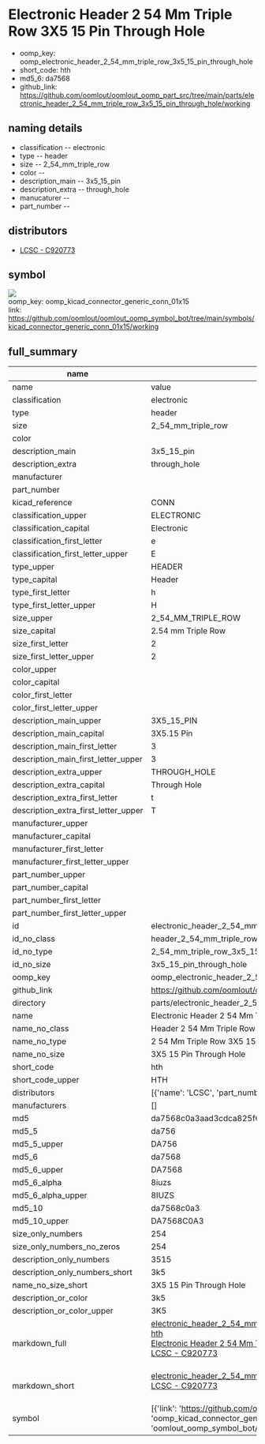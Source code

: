 # Electronic Header 2 54 Mm Triple Row 3X5 15 Pin Through Hole

  
* oomp_key: oomp_electronic_header_2_54_mm_triple_row_3x5_15_pin_through_hole 
* short_code: hth
* md5_6: da7568  
* github_link: https://github.com/oomlout/oomlout_oomp_part_src/tree/main/parts/electronic_header_2_54_mm_triple_row_3x5_15_pin_through_hole/working  
## naming details
* classification -- electronic
* type -- header
* size -- 2_54_mm_triple_row
* color -- 
* description_main -- 3x5_15_pin
* description_extra -- through_hole
* manucaturer -- 
* part_number -- 

## distributors
* [LCSC - C920773](https://lcsc.com/product-detail/C920773.html)   


## symbol

![](symbol/{index}/working/working_600.png)  
oomp_key: oomp_kicad_connector_generic_conn_01x15  
link: https://github.com/oomlout/oomlout_oomp_symbol_bot/tree/main/symbols/kicad_connector_generic_conn_01x15/working  


## full_summary
| name | value | 
| --- | --- | 
| name | value | 
| classification | electronic | 
| type | header | 
| size | 2_54_mm_triple_row | 
| color |  | 
| description_main | 3x5_15_pin | 
| description_extra | through_hole | 
| manufacturer |  | 
| part_number |  | 
| kicad_reference | CONN | 
| classification_upper | ELECTRONIC | 
| classification_capital | Electronic | 
| classification_first_letter | e | 
| classification_first_letter_upper | E | 
| type_upper | HEADER | 
| type_capital | Header | 
| type_first_letter | h | 
| type_first_letter_upper | H | 
| size_upper | 2_54_MM_TRIPLE_ROW | 
| size_capital | 2.54 mm Triple Row | 
| size_first_letter | 2 | 
| size_first_letter_upper | 2 | 
| color_upper |  | 
| color_capital |  | 
| color_first_letter |  | 
| color_first_letter_upper |  | 
| description_main_upper | 3X5_15_PIN | 
| description_main_capital | 3X5.15 Pin | 
| description_main_first_letter | 3 | 
| description_main_first_letter_upper | 3 | 
| description_extra_upper | THROUGH_HOLE | 
| description_extra_capital | Through Hole | 
| description_extra_first_letter | t | 
| description_extra_first_letter_upper | T | 
| manufacturer_upper |  | 
| manufacturer_capital |  | 
| manufacturer_first_letter |  | 
| manufacturer_first_letter_upper |  | 
| part_number_upper |  | 
| part_number_capital |  | 
| part_number_first_letter |  | 
| part_number_first_letter_upper |  | 
| id | electronic_header_2_54_mm_triple_row_3x5_15_pin_through_hole | 
| id_no_class | header_2_54_mm_triple_row_3x5_15_pin_through_hole | 
| id_no_type | 2_54_mm_triple_row_3x5_15_pin_through_hole | 
| id_no_size | 3x5_15_pin_through_hole | 
| oomp_key | oomp_electronic_header_2_54_mm_triple_row_3x5_15_pin_through_hole | 
| github_link | https://github.com/oomlout/oomlout_oomp_part_src/tree/main/parts/electronic_header_2_54_mm_triple_row_3x5_15_pin_through_hole/working | 
| directory | parts/electronic_header_2_54_mm_triple_row_3x5_15_pin_through_hole | 
| name | Electronic Header 2 54 Mm Triple Row 3X5 15 Pin Through Hole | 
| name_no_class | Header 2 54 Mm Triple Row 3X5 15 Pin Through Hole | 
| name_no_type | 2 54 Mm Triple Row 3X5 15 Pin Through Hole | 
| name_no_size | 3X5 15 Pin Through Hole | 
| short_code | hth | 
| short_code_upper | HTH | 
| distributors | [{'name': 'LCSC', 'part_number': 'C920773', 'link': 'https://lcsc.com/product-detail/C920773.html', 'id': 'distributor_lcsc'}] | 
| manufacturers | [] | 
| md5 | da7568c0a3aad3cdca825f6ccd2aa1a1 | 
| md5_5 | da756 | 
| md5_5_upper | DA756 | 
| md5_6 | da7568 | 
| md5_6_upper | DA7568 | 
| md5_6_alpha | 8iuzs | 
| md5_6_alpha_upper | 8IUZS | 
| md5_10 | da7568c0a3 | 
| md5_10_upper | DA7568C0A3 | 
| size_only_numbers | 254 | 
| size_only_numbers_no_zeros | 254 | 
| description_only_numbers | 3515 | 
| description_only_numbers_short | 3k5 | 
| name_no_size_short | 3X5 15 Pin Through Hole | 
| description_or_color | 3k5 | 
| description_or_color_upper | 3K5 | 
| markdown_full | [electronic_header_2_54_mm_triple_row_3x5_15_pin_through_hole](https://github.com/oomlout/oomlout_oomp_part_src/tree/main/parts/electronic_header_2_54_mm_triple_row_3x5_15_pin_through_hole/working)<br>[hth](https://github.com/oomlout/oomlout_oomp_part_src/tree/main/parts/electronic_header_2_54_mm_triple_row_3x5_15_pin_through_hole/working)<br>[Electronic Header 2 54 Mm Triple Row 3X5 15 Pin Through Hole](https://github.com/oomlout/oomlout_oomp_part_src/tree/main/parts/electronic_header_2_54_mm_triple_row_3x5_15_pin_through_hole/working)<br>[LCSC - C920773<br>](https://lcsc.com/product-detail/C920773.html)<br> | 
| markdown_short | [electronic_header_2_54_mm_triple_row_3x5_15_pin_through_hole](https://github.com/oomlout/oomlout_oomp_part_src/tree/main/parts/electronic_header_2_54_mm_triple_row_3x5_15_pin_through_hole/working)<br>[LCSC - C920773<br>](https://lcsc.com/product-detail/C920773.html)<br> | 
| symbol | [{'link': 'https://github.com/oomlout/oomlout_oomp_symbol_bot/tree/main/symbols/kicad_connector_generic_conn_01x15', 'oomp_key': 'oomp_kicad_connector_generic_conn_01x15', 'directory': 'oomlout_oomp_symbol_bot/symbols/kicad_connector_generic_conn_01x15//working/working.kicad_sym', 'index': 0}] | 

